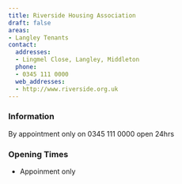 ```yaml
---
title: Riverside Housing Association
draft: false
areas:
- Langley Tenants
contact:
  addresses:
  - Lingmel Close, Langley, Middleton
  phone:
  - 0345 111 0000
  web_addresses:
  - http://www.riverside.org.uk
---
```


### Information
By appointment only on 0345 111 0000 open 24hrs

### Opening Times
* Appoinment only

